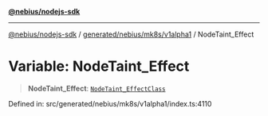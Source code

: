[**@nebius/nodejs-sdk**](../../../../../README.md)

***

[@nebius/nodejs-sdk](../../../../../README.md) / [generated/nebius/mk8s/v1alpha1](../README.md) / NodeTaint\_Effect

# Variable: NodeTaint\_Effect

> **NodeTaint\_Effect**: [`NodeTaint_EffectClass`](../type-aliases/NodeTaint_EffectClass.md)

Defined in: src/generated/nebius/mk8s/v1alpha1/index.ts:4110
